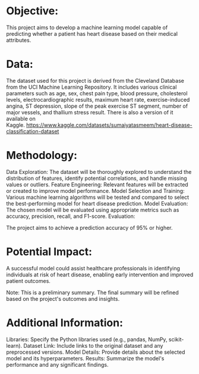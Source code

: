 # Objective:

This project aims to develop a machine learning model capable of predicting whether a patient has heart disease based on their medical attributes.

# Data:

The dataset used for this project is derived from the Cleveland Database from the UCI Machine Learning Repository. It includes various clinical parameters such as age, sex, chest pain type, blood pressure, cholesterol levels, electrocardiographic results, maximum heart rate, exercise-induced angina, ST depression, slope of the peak exercise ST segment, number of major vessels, and thallium stress result.
There is also a version of it available on Kaggle. https://www.kaggle.com/datasets/sumaiyatasmeem/heart-disease-classification-dataset

# Methodology:

Data Exploration: The dataset will be thoroughly explored to understand the distribution of features, identify potential correlations, and handle missing values or outliers.
Feature Engineering: Relevant features will be extracted or created to improve model performance.
Model Selection and Training: Various machine learning algorithms will be tested and compared to select the best-performing model for heart disease prediction.
Model Evaluation: The chosen model will be evaluated using appropriate metrics such as accuracy, precision, recall, and F1-score.
Evaluation:

The project aims to achieve a prediction accuracy of 95% or higher.

# Potential Impact:

A successful model could assist healthcare professionals in identifying individuals at risk of heart disease, enabling early intervention and improved patient outcomes.

Note: This is a preliminary summary. The final summary will be refined based on the project's outcomes and insights.

# Additional Information:

Libraries: Specify the Python libraries used (e.g., pandas, NumPy, scikit-learn).
Dataset Link: Include links to the original dataset and any preprocessed versions.
Model Details: Provide details about the selected model and its hyperparameters.
Results: Summarize the model's performance and any significant findings.
